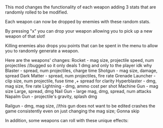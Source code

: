 This mod changes the functionality of each weapon adding 3 stats that are randomly rolled to be modified. 

Each weapon can now be dropped by enemies with these random stats. 

By pressing "x" you can drop your weapon allowing you to pick up a new weapon of that slot!

Killing enemies also drops you points that can be spent in the menu to allow you to randomly generate a weapon.

Here are the weapons' changes:
Rocket - mag size, projectile speed, num projectiles	//bugged so it only deals 1 dmg and only to the player idk why
Blaster - spread, num projectiles, charge time
Shotgun - mag size, damage, spread
Dark Matter - spread, num projectiles, fire rate
Grenade Launcher - clip size, num projectile, fuse time ,+ spread for clarity
Hyperblaster - dmg, mag size, fire rate
Lightning - dmg, ammo cost per shot
Machine Gun - mag size Large, spread, dmg
Nail Gun - large mag, dmg, spread, num attacks
Napalm Gun - projectile's gravity, splash dmg

Railgun - dmg, mag size, //this gun does not want to be edited crashes the game consistently even on just changing the mag size; Gonna skip

In addition, some weapons can roll with these unique effects:
